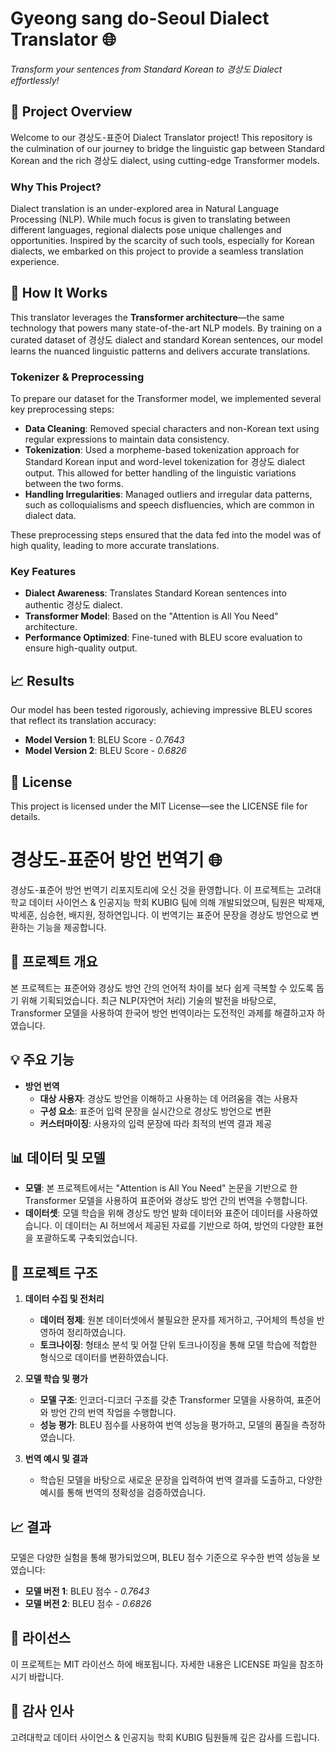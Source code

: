 # **Gyeong sang do-Seoul Dialect Translator** 🌐
*Transform your sentences from Standard Korean to 경상도 Dialect effortlessly!*

## 🚀 **Project Overview**
Welcome to our 경상도-표준어 Dialect Translator project! This repository is the culmination of our journey to bridge the linguistic gap between Standard Korean and the rich 경상도 dialect, using cutting-edge Transformer models. 

### **Why This Project?**
Dialect translation is an under-explored area in Natural Language Processing (NLP). While much focus is given to translating between different languages, regional dialects pose unique challenges and opportunities. Inspired by the scarcity of such tools, especially for Korean dialects, we embarked on this project to provide a seamless translation experience.

## 🧠 **How It Works**
This translator leverages the **Transformer architecture**—the same technology that powers many state-of-the-art NLP models. By training on a curated dataset of 경상도 dialect and standard Korean sentences, our model learns the nuanced linguistic patterns and delivers accurate translations.

### **Tokenizer & Preprocessing**
To prepare our dataset for the Transformer model, we implemented several key preprocessing steps:

- **Data Cleaning**: Removed special characters and non-Korean text using regular expressions to maintain data consistency.
- **Tokenization**: Used a morpheme-based tokenization approach for Standard Korean input and word-level tokenization for 경상도 dialect output. This allowed for better handling of the linguistic variations between the two forms.
- **Handling Irregularities**: Managed outliers and irregular data patterns, such as colloquialisms and speech disfluencies, which are common in dialect data.

These preprocessing steps ensured that the data fed into the model was of high quality, leading to more accurate translations.

### **Key Features**
- **Dialect Awareness**: Translates Standard Korean sentences into authentic 경상도 dialect.
- **Transformer Model**: Based on the "Attention is All You Need" architecture.
- **Performance Optimized**: Fine-tuned with BLEU score evaluation to ensure high-quality output.


## 📈 **Results**
Our model has been tested rigorously, achieving impressive BLEU scores that reflect its translation accuracy:

- **Model Version 1**: BLEU Score - *0.7643*
- **Model Version 2**: BLEU Score - *0.6826*

## 📄 **License**
This project is licensed under the MIT License—see the LICENSE file for details.

# **경상도-표준어 방언 번역기** 🌐

경상도-표준어 방언 번역기 리포지토리에 오신 것을 환영합니다. 이 프로젝트는 고려대학교 데이터 사이언스 & 인공지능 학회 KUBIG 팀에 의해 개발되었으며, 팀원은 박제재, 박세훈, 심승현, 배지원, 정하연입니다. 이 번역기는 표준어 문장을 경상도 방언으로 변환하는 기능을 제공합니다.

## 📄 **프로젝트 개요**
본 프로젝트는 표준어와 경상도 방언 간의 언어적 차이를 보다 쉽게 극복할 수 있도록 돕기 위해 기획되었습니다. 최근 NLP(자연어 처리) 기술의 발전을 바탕으로, Transformer 모델을 사용하여 한국어 방언 번역이라는 도전적인 과제를 해결하고자 하였습니다.

## 💡 **주요 기능**

- **방언 번역**  
  - **대상 사용자**: 경상도 방언을 이해하고 사용하는 데 어려움을 겪는 사용자
  - **구성 요소**: 표준어 입력 문장을 실시간으로 경상도 방언으로 변환
  - **커스터마이징**: 사용자의 입력 문장에 따라 최적의 번역 결과 제공

## 📊 **데이터 및 모델**

- **모델**: 본 프로젝트에서는 "Attention is All You Need" 논문을 기반으로 한 Transformer 모델을 사용하여 표준어와 경상도 방언 간의 번역을 수행합니다.
- **데이터셋**: 모델 학습을 위해 경상도 방언 발화 데이터와 표준어 데이터를 사용하였습니다. 이 데이터는 AI 허브에서 제공된 자료를 기반으로 하여, 방언의 다양한 표현을 포괄하도록 구축되었습니다.

## 📂 **프로젝트 구조**

1. **데이터 수집 및 전처리**
   - **데이터 정제**: 원본 데이터셋에서 불필요한 문자를 제거하고, 구어체의 특성을 반영하여 정리하였습니다.
   - **토크나이징**: 형태소 분석 및 어절 단위 토크나이징을 통해 모델 학습에 적합한 형식으로 데이터를 변환하였습니다.

2. **모델 학습 및 평가**
   - **모델 구조**: 인코더-디코더 구조를 갖춘 Transformer 모델을 사용하여, 표준어와 방언 간의 번역 작업을 수행합니다.
   - **성능 평가**: BLEU 점수를 사용하여 번역 성능을 평가하고, 모델의 품질을 측정하였습니다.

3. **번역 예시 및 결과**
   - 학습된 모델을 바탕으로 새로운 문장을 입력하여 번역 결과를 도출하고, 다양한 예시를 통해 번역의 정확성을 검증하였습니다.

## 📈 **결과**
모델은 다양한 실험을 통해 평가되었으며, BLEU 점수 기준으로 우수한 번역 성능을 보였습니다:

- **모델 버전 1**: BLEU 점수 - *0.7643*
- **모델 버전 2**: BLEU 점수 - *0.6826*

## 📄 **라이선스**
이 프로젝트는 MIT 라이선스 하에 배포됩니다. 자세한 내용은 LICENSE 파일을 참조하시기 바랍니다.

## 🙏 **감사 인사**
고려대학교 데이터 사이언스 & 인공지능 학회 KUBIG 팀원들께 깊은 감사를 드립니다.

